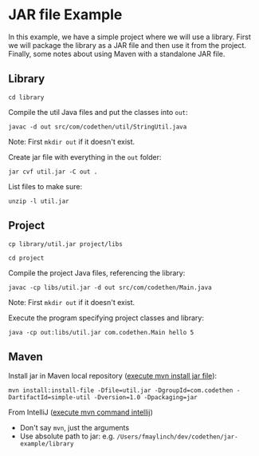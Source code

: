 
# JAR file Example

In this example, we have a simple project where we will use a library.
First we will package the library as a JAR file and then use it from the project.
Finally, some notes about using Maven with a standalone JAR file.

## Library

`cd library`

Compile the util Java files and put the classes into `out`:
```
javac -d out src/com/codethen/util/StringUtil.java
```

Note: First `mkdir out` if it doesn't exist.

Create jar file with everything in the `out` folder:
```
jar cvf util.jar -C out .
```

List files to make sure:
```
unzip -l util.jar
```


## Project

`cp library/util.jar project/libs`

`cd project`

Compile the project Java files, referencing the library:
```
javac -cp libs/util.jar -d out src/com/codethen/Main.java
```

Note: First `mkdir out` if it doesn't exist.

Execute the program specifying project classes and library:
```
java -cp out:libs/util.jar com.codethen.Main hello 5
```


## Maven

Install jar in Maven local repository ([execute mvn install jar file](https://www.google.com/search?q=mvn+install+jar+file)):
```
mvn install:install-file -Dfile=util.jar -DgroupId=com.codethen -DartifactId=simple-util -Dversion=1.0 -Dpackaging=jar
```

From IntelliJ ([execute mvn command intellij](https://www.google.com/search?q=execute+mvn+command+intellij))
- Don't say `mvn`, just the arguments
- Use absolute path to jar: e.g. `/Users/fmaylinch/dev/codethen/jar-example/library`
